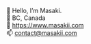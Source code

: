 👋 Hello, I’m Masaki.<br>
📍 BC, Canada<br>
💼  <a href=https://www.masakii.com>https://www.masakii.com</a><br>
📫 <a href src="mailto:contact@masakii.com">contact@masakii.com</a> 
